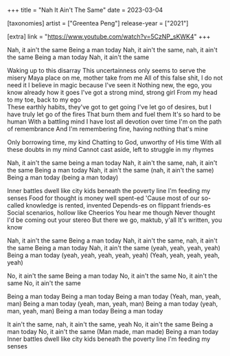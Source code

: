 +++
title = "Nah It Ain't The Same"
date = 2023-03-04

[taxonomies]
artist = ["Greentea Peng"]
release-year = ["2021"]

[extra]
link = "https://www.youtube.com/watch?v=5CzNP_sKWK4"
+++

Nah, it ain't the same
Being a man today
Nah, it ain't the same, nah, it ain't the same
Being a man today
Nah, it ain't the same

<span class="l1">Waking up to this disarray
This uncertainness only seems to serve the misery</span>
Maya place on me, mother take from me
<span class="l1">All of this false shit, I do not need it
I believe in magic because I've seen it</span>
Nothing new, the ego, you know already how it goes
I've got a strong mind, strong girl
<span class="l1">From my head to my toe, back to my ego<br>
These earthly habits, they've got to gеt going
I've let go of desirеs, but I have truly let go of the fires
That burn them and fuel them</span>
It's so hard to be human
With a battling mind
I have lost all devotion over time
I'm on the path of remembrance
And I'm remembering fine, having nothing that's mine

<span class="l1">Only borrowing time, my kind
Chatting to God, unworthy of His time</span>
With all these doubts in my mind
Cannot cast aside, left to struggle in my rhymes

Nah, it ain't the same being a man today
Nah, it ain't the same, nah, it ain't the same
Being a man today
Nah, it ain't the same (nah, it ain't the same)
Being a man today (being a man today)

Inner battles dwell like city kids beneath the poverty line
I'm feeding my senses
<span class="l1">Food for thought is money well spent-ed
'Cause most of our so-called knowledge is rented, invented
Depends-es on flippant friends-es
Social scenarios, hollow like Cheerios</span>
You hear me though
Never thought I'd be coming out your stereo
But there we go, maktub, y'all
<span class="l1">It's written, you know</span>

Nah, it ain't the same
Being a man today
Nah, it ain't the same, nah, it ain't the same
Being a man today
Nah, it ain't the same (yeah, yeah, yeah, yeah)
Being a man today (yeah, yeah, yeah, yeah, yeah)
(Yeah, yeah, yeah, yeah, yeah)

No, it ain't the same
Being a man today
No, it ain't the same
No, it ain't the same
No, it ain't the same

Being a man today
Being a man today
Being a man today
(Yeah, man, yeah, man)
Being a man today (yeah, man, yeah, man)
Being a man today (yeah, man, yeah, man)
Being a man today
Being a man today

It ain't the same, nah, it ain't the same, yeah
No, it ain't the same
Being a man today
No, it ain't the same
(Man made, man made)
Being a man today
Inner battles dwell like city kids beneath the poverty line
I'm feeding my senses

